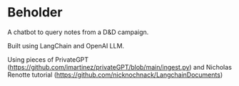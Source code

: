 # Beholder

A chatbot to query notes from a D&D campaign.

Built using LangChain and OpenAI LLM.

Using pieces of PrivateGPT (https://github.com/imartinez/privateGPT/blob/main/ingest.py) and Nicholas Renotte tutorial (https://github.com/nicknochnack/LangchainDocuments)